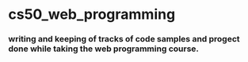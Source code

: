 # cs50_web_programming

### writing and keeping of tracks of code samples and progect done while taking the web programming course.